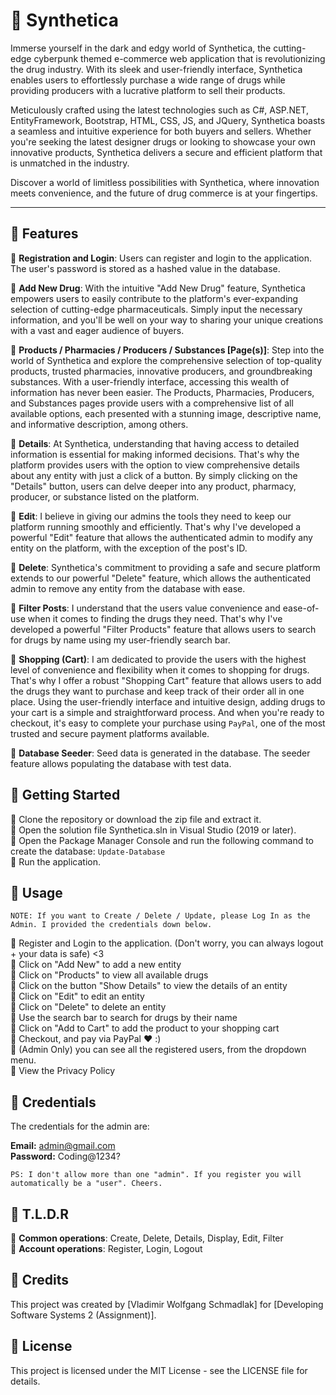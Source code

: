 # 💊 Synthetica

Immerse yourself in the dark and edgy world of Synthetica, the cutting-edge cyberpunk themed e-commerce web application that is revolutionizing the drug industry. With its sleek and user-friendly interface, Synthetica enables users to effortlessly purchase a wide range of drugs while providing producers with a lucrative platform to sell their products.<br>

Meticulously crafted using the latest technologies such as C#, ASP.NET, EntityFramework, Bootstrap, HTML, CSS, JS, and JQuery, Synthetica boasts a seamless and intuitive experience for both buyers and sellers. Whether you're seeking the latest designer drugs or looking to showcase your own innovative products, Synthetica delivers a secure and efficient platform that is unmatched in the industry.<br>

Discover a world of limitless possibilities with Synthetica, where innovation meets convenience, and the future of drug commerce is at your fingertips.

---
## 🍭 Features

🍪 <strong>Registration and Login</strong>: Users can register and login to the application. The user's password is stored as a hashed value in the database.

🍪 <strong>Add New Drug</strong>: With the intuitive "Add New Drug" feature, Synthetica empowers users to easily contribute to the platform's ever-expanding selection of cutting-edge pharmaceuticals. Simply input the necessary information, and you'll be well on your way to sharing your unique creations with a vast and eager audience of buyers.

🍪 <strong>Products / Pharmacies / Producers / Substances [Page(s)]</strong>: Step into the world of Synthetica and explore the comprehensive selection of top-quality products, trusted pharmacies, innovative producers, and groundbreaking substances. With a user-friendly interface, accessing this wealth of information has never been easier. The Products, Pharmacies, Producers, and Substances pages provide users with a comprehensive list of all available options, each presented with a stunning image, descriptive name, and informative description, among others.

🍪 <strong>Details</strong>: At Synthetica, understanding that having access to detailed information is essential for making informed decisions. That's why the platform provides users with the option to view comprehensive details about any entity with just a click of a button. By simply clicking on the "Details" button, users can delve deeper into any product, pharmacy, producer, or substance listed on the platform. 

🍪 <strong>Edit</strong>: I believe in giving our admins the tools they need to keep our platform running smoothly and efficiently. That's why I've developed a powerful "Edit" feature that allows the authenticated admin to modify any entity on the platform, with the exception of the post's ID.

🍪 <strong>Delete</strong>: Synthetica's commitment to providing a safe and secure platform extends to our powerful "Delete" feature, which allows the authenticated admin to remove any entity from the database with ease.

🍪 <strong>Filter Posts</strong>: I understand that the users value convenience and ease-of-use when it comes to finding the drugs they need. That's why I've developed a powerful "Filter Products" feature that allows users to search for drugs by name using my user-friendly search bar.

🍪 <strong>Shopping (Cart)</strong>: I am dedicated to provide the users with the highest level of convenience and flexibility when it comes to shopping for drugs. That's why I offer a robust "Shopping Cart" feature that allows users to add the drugs they want to purchase and keep track of their order all in one place. Using the user-friendly interface and intuitive design, adding drugs to your cart is a simple and straightforward process. And when you're ready to checkout, it's easy to complete your purchase using `PayPal`, one of the most trusted and secure payment platforms available.

🍪 <strong>Database Seeder</strong>: Seed data is generated in the database. The seeder feature allows populating the database with test data.

## 🥐 Getting Started

🥝 Clone the repository or download the zip file and extract it.<br>
🥝 Open the solution file Synthetica.sln in Visual Studio (2019 or later).<br>
🥝 Open the Package Manager Console and run the following command to create the database: `Update-Database`<br>
🥝 Run the application.<br>

## 🥨 Usage

`NOTE: If you want to Create / Delete / Update, please Log In as the Admin. I provided the credentials down below.`

🍤 Register and Login to the application. (Don't worry, you can always logout + your data is safe) <3<br>
🍤 Click on "Add New" to add a new entity<br>
🍤 Click on "Products" to view all available drugs<br>
🍤 Click on the button "Show Details" to view the details of an entity<br>
🍤 Click on "Edit" to edit an entity<br>
🍤 Click on "Delete" to delete an entity<br>
🍤 Use the search bar to search for drugs by their name<br>
🍤 Click on "Add to Cart" to add the product to your shopping cart<br>
🍤 Checkout, and pay via PayPal ❤️ :)<br>
🍤 (Admin Only) you can see all the registered users, from the dropdown menu.<br>
🍤 View the Privacy Policy<br>

## 🥞 Credentials

The credentials for the admin are:<br>

<strong>Email:</strong>     admin@gmail.com<br>
<strong>Password:</strong>  Coding@1234?<br>

`PS: I don't allow more than one "admin". If you register you will automatically be a "user". Cheers.`

## 🥖 T.L.D.R

🥮 <strong>Common operations</strong>: Create, Delete, Details, Display, Edit, Filter<br>
🥮 <strong>Account operations</strong>: Register, Login, Logout

## 🍣 Credits

This project was created by [Vladimir Wolfgang Schmadlak] for [Developing Software Systems 2 (Assignment)].

## 🍬 License

This project is licensed under the MIT License - see the LICENSE file for details.

